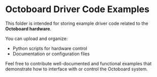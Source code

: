 # Octoboard Driver Code Examples

This folder is intended for storing example driver code related to the **Octoboard hardware**.

You can upload and organize:
- Python scripts for hardware control
- Documentation or configuration files

Feel free to contribute well-documented and functional examples that demonstrate how to interface with or control the Octoboard system.
